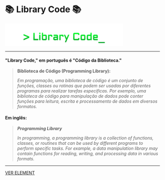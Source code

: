 ﻿# :books: Library Code :books:

![](src/img/font.png)

---

#### "Library Code," em português é "Código da Biblioteca."
> **Biblioteca de Código (Programming Library):** 
>
>_Em programação, uma biblioteca de código é um conjunto de funções, 
> classes ou rotinas que podem ser usadas por diferentes programas para realizar tarefas específicas. 
> Por exemplo, uma biblioteca de código para manipulação de dados pode conter funções para leitura,
> escrita e processamento de dados em diversos formatos._

#### Em inglês:
>_**Programming Library**_ 
> 
>_In programming, a programming library is a collection of functions, 
>classes, or routines that can be used by different programs to perform specific tasks. 
>For example, a data manipulation library may contain functions for reading, 
>writing, and processing data in various formats._

---

[VER ELEMENT](src/main/java/br/dev/codex/cucumber/Element.java)